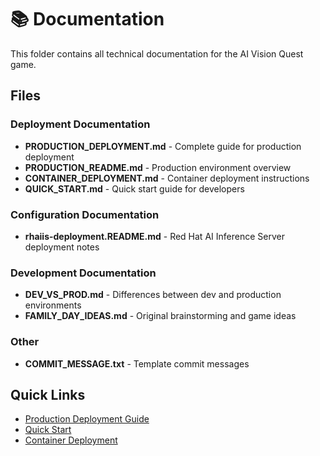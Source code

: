 # 📚 Documentation

This folder contains all technical documentation for the AI Vision Quest game.

## Files

### Deployment Documentation
- **PRODUCTION_DEPLOYMENT.md** - Complete guide for production deployment
- **PRODUCTION_README.md** - Production environment overview
- **CONTAINER_DEPLOYMENT.md** - Container deployment instructions
- **QUICK_START.md** - Quick start guide for developers

### Configuration Documentation
- **rhaiis-deployment.README.md** - Red Hat AI Inference Server deployment notes

### Development Documentation
- **DEV_VS_PROD.md** - Differences between dev and production environments
- **FAMILY_DAY_IDEAS.md** - Original brainstorming and game ideas

### Other
- **COMMIT_MESSAGE.txt** - Template commit messages

## Quick Links

- [Production Deployment Guide](PRODUCTION_DEPLOYMENT.md)
- [Quick Start](QUICK_START.md)
- [Container Deployment](CONTAINER_DEPLOYMENT.md)

